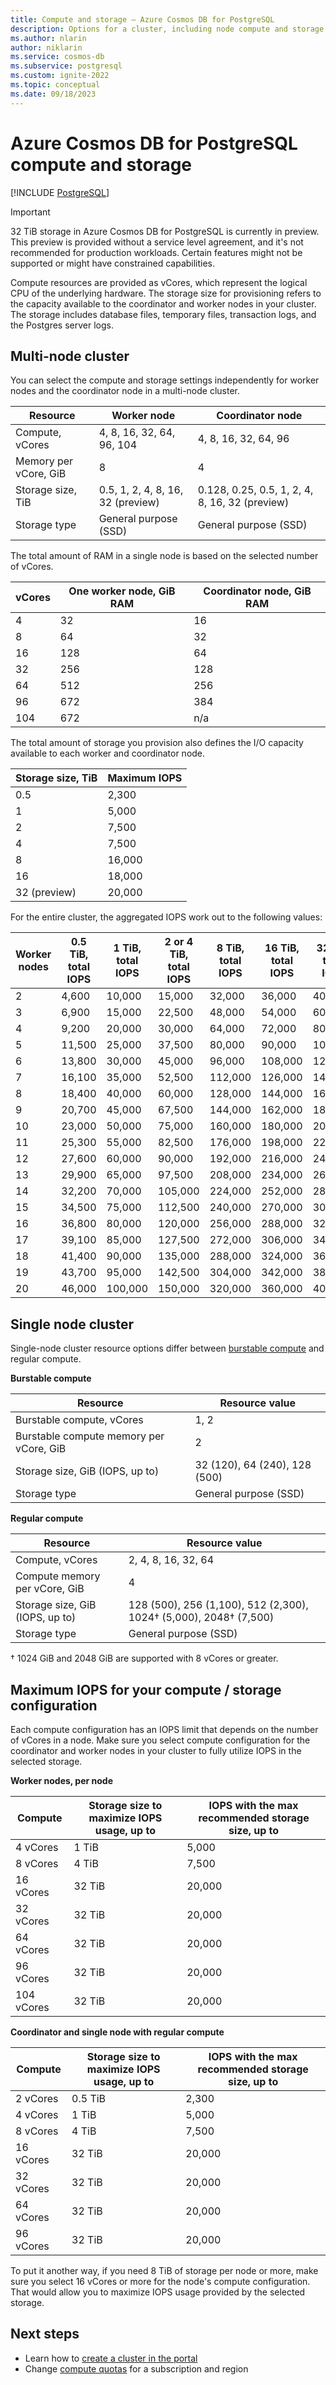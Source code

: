 ```yaml
---
title: Compute and storage – Azure Cosmos DB for PostgreSQL
description: Options for a cluster, including node compute and storage
ms.author: nlarin
author: niklarin
ms.service: cosmos-db
ms.subservice: postgresql
ms.custom: ignite-2022
ms.topic: conceptual
ms.date: 09/18/2023
---
```


# Azure Cosmos DB for PostgreSQL compute and storage

[!INCLUDE [PostgreSQL](../includes/appliesto-postgresql.md)]

> [!IMPORTANT]
> 32 TiB storage in Azure Cosmos DB for PostgreSQL is currently in preview.
> This preview is provided without a service level agreement, and it's not recommended
> for production workloads. Certain features might not be supported or might have constrained 
> capabilities.

Compute resources are provided as vCores, which represent the logical CPU of
the underlying hardware. The storage size for provisioning refers to the
capacity available to the coordinator and worker nodes in your cluster. The
storage includes database files, temporary files, transaction logs, and the
Postgres server logs.

## Multi-node cluster
 
You can select the compute and storage settings independently for worker nodes
and the coordinator node in a multi-node cluster.
 
| Resource              | Worker node                        | Coordinator node                               |
|-----------------------|------------------------------------|------------------------------------------------|
| Compute, vCores       | 4, 8, 16, 32, 64, 96, 104          | 4, 8, 16, 32, 64, 96                           |
| Memory per vCore, GiB | 8                                  | 4                                              |
| Storage size, TiB     | 0.5, 1, 2, 4, 8, 16, 32 (preview)  | 0.128, 0.25, 0.5, 1, 2, 4, 8, 16, 32 (preview) |
| Storage type          | General purpose (SSD)              | General purpose (SSD)                          |

The total amount of RAM in a single node is based on the
selected number of vCores.

| vCores | One worker node, GiB RAM | Coordinator node, GiB RAM |
|--------|--------------------------|---------------------------|
| 4      | 32                       | 16                        |
| 8      | 64                       | 32                        |
| 16     | 128                      | 64                        |
| 32     | 256                      | 128                       |
| 64     | 512                      | 256                       |
| 96     | 672                      | 384                       |
| 104    | 672                      | n/a                       |

The total amount of storage you provision also defines the I/O capacity
available to each worker and coordinator node.

| Storage size, TiB | Maximum IOPS |
|-------------------|--------------|
| 0.5               | 2,300        |
| 1                 | 5,000        |
| 2                 | 7,500        |
| 4                 | 7,500        |
| 8                 | 16,000       |
| 16                | 18,000       |
| 32 (preview)      | 20,000       |

For the entire cluster, the aggregated IOPS work out to the
following values:

| Worker nodes | 0.5 TiB, total IOPS | 1 TiB, total IOPS | 2 or 4 TiB, total IOPS | 8 TiB, total IOPS | 16 TiB, total IOPS | 32 TiB, total IOPS |
|--------------|---------------------|-------------------|------------------------|-------------------|--------------------|--------------------|
| 2            | 4,600               | 10,000            | 15,000                 | 32,000            | 36,000             | 40,000             |
| 3            | 6,900               | 15,000            | 22,500                 | 48,000            | 54,000             | 60,000             |
| 4            | 9,200               | 20,000            | 30,000                 | 64,000            | 72,000             | 80,000             |
| 5            | 11,500              | 25,000            | 37,500                 | 80,000            | 90,000             | 100,000            |
| 6            | 13,800              | 30,000            | 45,000                 | 96,000            | 108,000            | 120,000            |
| 7            | 16,100              | 35,000            | 52,500                 | 112,000           | 126,000            | 140,000            |
| 8            | 18,400              | 40,000            | 60,000                 | 128,000           | 144,000            | 160,000            |
| 9            | 20,700              | 45,000            | 67,500                 | 144,000           | 162,000            | 180,000            |
| 10           | 23,000              | 50,000            | 75,000                 | 160,000           | 180,000            | 200,000            |
| 11           | 25,300              | 55,000            | 82,500                 | 176,000           | 198,000            | 220,000            |
| 12           | 27,600              | 60,000            | 90,000                 | 192,000           | 216,000            | 240,000            |
| 13           | 29,900              | 65,000            | 97,500                 | 208,000           | 234,000            | 260,000            |
| 14           | 32,200              | 70,000            | 105,000                | 224,000           | 252,000            | 280,000            |
| 15           | 34,500              | 75,000            | 112,500                | 240,000           | 270,000            | 300,000            |
| 16           | 36,800              | 80,000            | 120,000                | 256,000           | 288,000            | 320,000            |
| 17           | 39,100              | 85,000            | 127,500                | 272,000           | 306,000            | 340,000            |
| 18           | 41,400              | 90,000            | 135,000                | 288,000           | 324,000            | 360,000            |
| 19           | 43,700              | 95,000            | 142,500                | 304,000           | 342,000            | 380,000            |
| 20           | 46,000              | 100,000           | 150,000                | 320,000           | 360,000            | 400,000            |

## Single node cluster

Single-node cluster resource options differ between [burstable
compute](concepts-burstable-compute.md) and regular compute.

**Burstable compute**

| Resource | Resource value |
|----------|----------------|
| Burstable compute, vCores | 1, 2 |
| Burstable compute memory per vCore, GiB | 2 |
| Storage size, GiB (IOPS, up to) | 32 (120), 64 (240), 128 (500) |
| Storage type | General purpose (SSD) |

**Regular compute**

| Resource | Resource value |
|----------|----------------|
| Compute, vCores | 2, 4, 8, 16, 32, 64 |
| Compute memory per vCore, GiB | 4 |
| Storage size, GiB (IOPS, up to) | 128 (500), 256 (1,100), 512 (2,300), 1024† (5,000), 2048† (7,500) |
| Storage type | General purpose (SSD) |

† 1024 GiB and 2048 GiB are supported with 8 vCores or greater.

## Maximum IOPS for your compute / storage configuration
Each compute configuration has an IOPS limit that depends on the number of vCores in a node. Make sure you select compute configuration for the coordinator and worker nodes in your cluster to fully utilize IOPS in the selected storage.

**Worker nodes, per node**

| Compute    | Storage size to maximize IOPS usage, up to | IOPS with the max recommended storage size, up to |
|------------|--------------------------------------------|---------------------------------------------------|
| 4 vCores   | 1 TiB                                      | 5,000                                             |
| 8 vCores   | 4 TiB                                      | 7,500                                             |
| 16 vCores  | 32 TiB                                     | 20,000                                            |
| 32 vCores  | 32 TiB                                     | 20,000                                            |
| 64 vCores  | 32 TiB                                     | 20,000                                            |
| 96 vCores  | 32 TiB                                     | 20,000                                            |
| 104 vCores | 32 TiB                                     | 20,000                                            |

**Coordinator and single node with regular compute**

| Compute    | Storage size to maximize IOPS usage, up to | IOPS with the max recommended storage size, up to |
|------------|--------------------------------------------|---------------------------------------------------|
| 2 vCores   | 0.5 TiB                                    | 2,300                                             |
| 4 vCores   | 1 TiB                                      | 5,000                                             |
| 8 vCores   | 4 TiB                                      | 7,500                                             |
| 16 vCores  | 32 TiB                                     | 20,000                                            |
| 32 vCores  | 32 TiB                                     | 20,000                                            |
| 64 vCores  | 32 TiB                                     | 20,000                                            |
| 96 vCores  | 32 TiB                                     | 20,000                                            |

To put it another way, if you need 8 TiB of storage per node or more, make sure you select 16 vCores or more for the node's compute configuration. That would allow you to maximize IOPS usage provided by the selected storage.

## Next steps

* Learn how to [create a cluster in the portal](quickstart-create-portal.md)
* Change [compute quotas](howto-compute-quota.md) for a subscription and region
